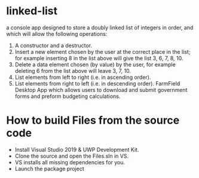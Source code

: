 # linked-list
a console app designed to store a doubly linked list of integers in order, and which will allow the following operations:
1. A constructor and a destructor.
2. Insert a new element chosen by the user at the correct place in the list; for
example inserting 8 in the list above will give the list 3, 6, 7, 8, 10.
3. Delete a data element chosen (by value) by the user, for example deleting
6 from the list above will leave 3, 7, 10.
4. List elements from left to right (i.e. in ascending order).
5. List elements from right to left (i.e. in descending order).
FarmField Desktop App which allows users to download and submit government forms and preform budgeting calculations.

# How to build Files from the source code
- Install Visual Studio 2019 & UWP Development Kit.
- Clone the source and open the Files.sln in VS.
- VS installs all missing dependencies for you.
- Launch the package project

